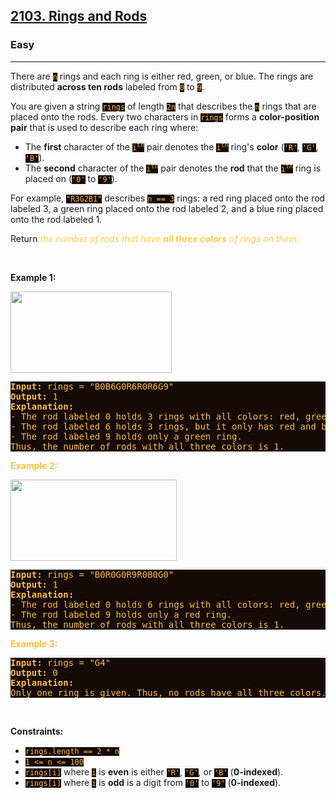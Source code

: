 <h2><a href="https://leetcode.com/problems/rings-and-rods/">2103. Rings and Rods</a></h2><h3>Easy</h3><hr><div><p>There are <code style="background-color: rgb(21, 10, 5) !important; color: rgb(255, 189, 59) !important;">n</code> rings and each ring is either red, green, or blue. The rings are distributed <strong>across ten rods</strong> labeled from <code style="background-color: rgb(21, 10, 5) !important; color: rgb(255, 189, 59) !important;">0</code> to <code style="background-color: rgb(21, 10, 5) !important; color: rgb(255, 189, 59) !important;">9</code>.</p>

<p>You are given a string <code style="background-color: rgb(21, 10, 5) !important; color: rgb(255, 189, 59) !important;">rings</code> of length <code style="background-color: rgb(21, 10, 5) !important; color: rgb(255, 189, 59) !important;">2n</code> that describes the <code style="background-color: rgb(21, 10, 5) !important; color: rgb(255, 189, 59) !important;">n</code> rings that are placed onto the rods. Every two characters in <code style="background-color: rgb(21, 10, 5) !important; color: rgb(255, 189, 59) !important;">rings</code> forms a <strong>color-position pair</strong> that is used to describe each ring where:</p>

<ul>
	<li>The <strong>first</strong> character of the <code style="background-color: rgb(21, 10, 5) !important; color: rgb(255, 189, 59) !important;">i<sup>th</sup></code> pair denotes the <code style="background-color: rgb(21, 10, 5) !important; color: rgb(255, 189, 59) !important;">i<sup>th</sup></code> ring's <strong>color</strong> (<code style="background-color: rgb(21, 10, 5) !important; color: rgb(255, 189, 59) !important;">'R'</code>, <code style="background-color: rgb(21, 10, 5) !important; color: rgb(255, 189, 59) !important;">'G'</code>, <code style="background-color: rgb(21, 10, 5) !important; color: rgb(255, 189, 59) !important;">'B'</code>).</li>
	<li>The <strong>second</strong> character of the <code style="background-color: rgb(21, 10, 5) !important; color: rgb(255, 189, 59) !important;">i<sup>th</sup></code> pair denotes the <strong>rod</strong> that the <code style="background-color: rgb(21, 10, 5) !important; color: rgb(255, 189, 59) !important;">i<sup>th</sup></code> ring is placed on (<code style="background-color: rgb(21, 10, 5) !important; color: rgb(255, 189, 59) !important;">'0'</code> to <code style="background-color: rgb(21, 10, 5) !important; color: rgb(255, 189, 59) !important;">'9'</code>).</li>
</ul>

<p>For example, <code style="background-color: rgb(21, 10, 5) !important; color: rgb(255, 189, 59) !important;">"R3G2B1"</code> describes <code style="background-color: rgb(21, 10, 5) !important; color: rgb(255, 189, 59) !important;">n == 3</code> rings: a red ring placed onto the rod labeled 3, a green ring placed onto the rod labeled 2, and a blue ring placed onto the rod labeled 1.</p>

<p>Return <em style="color: rgb(255, 206, 70) !important;">the number of rods that have <strong>all three colors</strong> of rings on them.</em></p>

<p>&nbsp;</p>
<p><strong>Example 1:</strong></p>
<img alt="" src="https://assets.leetcode.com/uploads/2021/11/23/ex1final.png" style="width: 258px; height: 130px; filter: saturate(0.9) var(--ml-blue-filter) brightness(0.8); color: rgb(255, 192, 61) !important;">
<pre style="background-color: rgb(21, 10, 5) !important; color: rgb(255, 190, 59) !important;"><strong>Input:</strong> rings = "B0B6G0R6R0R6G9"
<strong>Output:</strong> 1
<strong>Explanation:</strong> 
- The rod labeled 0 holds 3 rings with all colors: red, green, and blue.
- The rod labeled 6 holds 3 rings, but it only has red and blue.
- The rod labeled 9 holds only a green ring.
Thus, the number of rods with all three colors is 1.
</pre>

<p style="color: rgb(255, 192, 61) !important;"><strong>Example 2:</strong></p>
<img alt="" src="https://assets.leetcode.com/uploads/2021/11/23/ex2final.png" style="width: 266px; height: 130px; filter: saturate(0.9) var(--ml-blue-filter) brightness(0.8); color: rgb(255, 192, 61) !important;">
<pre style="background-color: rgb(21, 10, 5) !important; color: rgb(255, 190, 59) !important;"><strong>Input:</strong> rings = "B0R0G0R9R0B0G0"
<strong>Output:</strong> 1
<strong>Explanation:</strong> 
- The rod labeled 0 holds 6 rings with all colors: red, green, and blue.
- The rod labeled 9 holds only a red ring.
Thus, the number of rods with all three colors is 1.
</pre>

<p style="color: rgb(255, 192, 61) !important;"><strong>Example 3:</strong></p>

<pre style="background-color: rgb(21, 10, 5) !important; color: rgb(255, 190, 59) !important;"><strong>Input:</strong> rings = "G4"
<strong>Output:</strong> 0
<strong>Explanation:</strong> 
Only one ring is given. Thus, no rods have all three colors.
</pre>

<p>&nbsp;</p>
<p><strong>Constraints:</strong></p>

<ul>
	<li><code style="background-color: rgb(21, 10, 5) !important; color: rgb(255, 189, 59) !important;">rings.length == 2 * n</code></li>
	<li><code style="background-color: rgb(21, 10, 5) !important; color: rgb(255, 189, 59) !important;">1 &lt;= n &lt;= 100</code></li>
	<li><code style="background-color: rgb(21, 10, 5) !important; color: rgb(255, 189, 59) !important;">rings[i]</code> where <code style="background-color: rgb(21, 10, 5) !important; color: rgb(255, 189, 59) !important;">i</code> is <strong>even</strong> is either <code style="background-color: rgb(21, 10, 5) !important; color: rgb(255, 189, 59) !important;">'R'</code>, <code style="background-color: rgb(21, 10, 5) !important; color: rgb(255, 189, 59) !important;">'G'</code>, or <code style="background-color: rgb(21, 10, 5) !important; color: rgb(255, 189, 59) !important;">'B'</code> (<strong>0-indexed</strong>).</li>
	<li><code style="background-color: rgb(21, 10, 5) !important; color: rgb(255, 189, 59) !important;">rings[i]</code> where <code style="background-color: rgb(21, 10, 5) !important; color: rgb(255, 189, 59) !important;">i</code> is <strong>odd</strong> is a digit from <code style="background-color: rgb(21, 10, 5) !important; color: rgb(255, 189, 59) !important;">'0'</code> to <code style="background-color: rgb(21, 10, 5) !important; color: rgb(255, 189, 59) !important;">'9'</code> (<strong>0-indexed</strong>).</li>
</ul>
</div>